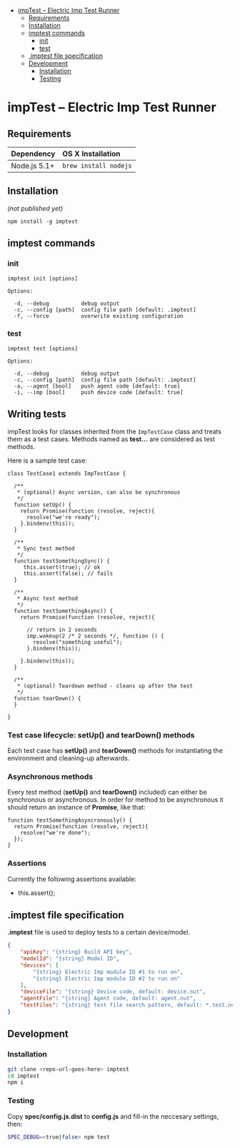 <!-- START doctoc generated TOC please keep comment here to allow auto update -->
<!-- DON'T EDIT THIS SECTION, INSTEAD RE-RUN doctoc TO UPDATE -->


- [impTest – Electric Imp Test Runner](#imptest-%E2%80%93-electric-imp-test-runner)
  - [Requirements](#requirements)
  - [Installation](#installation)
  - [imptest commands](#imptest-commands)
    - [init](#init)
    - [test](#test)
  - [.imptest file specification](#imptest-file-specification)
  - [Development](#development)
    - [Installation](#installation-1)
    - [Testing](#testing)

<!-- END doctoc generated TOC please keep comment here to allow auto update -->

# impTest – Electric Imp Test Runner

## Requirements

|Dependency|OS X Installation|
|:--|:--|
|Node.js 5.1+|`brew install nodejs`|

## Installation

_(not published yet)_

`npm install -g imptest`

## imptest commands

### init

```
imptest init [options]

Options:

  -d, --debug          debug output
  -c, --config [path]  config file path [default: .imptest]
  -f, --force          overwrite existing configuration
```

### test

```
imptest test [options]

Options:

  -d, --debug          debug output
  -c, --config [path]  config file path [default: .imptest]
  -a, --agent [bool]   push agent code [default: true]
  -i, --imp [bool]     push device code [default: true]
```

## Writing tests

impTest looks for classes inherited from the  `ImpTestCase` class and treats them as a test cases.
Methods named as __test...__ are considered as test methods.

Here is a sample test case:

```squirrel
class TestCase1 extends ImpTestCase {

  /**
   * (optional) Async version, can also be synchronous
   */
  function setUp() {
    return Promise(function (resolve, reject){
      resolve("we're ready");
    }.bindenv(this));
  }

  /**
   * Sync test method
   */
  function testSomethingSync() {
     this.assert(true); // ok
     this.assert(false); // fails
  }

  /**
   * Async test method
   */
  function testSomethingAsync() {
    return Promise(function (resolve, reject){

      // return in 2 seconds
      imp.wakeup(2 /* 2 seconds */, function () {
        resolve("something useful");
      }.bindenv(this));

    }.bindenv(this));
  }

  /**
   * (optional) Teardown method - cleans up after the test
   */
  function tearDown() {
  }

}
```

### Test case lifecycle: setUp() and tearDown() methods

Each test case has __setUp()__ and __tearDown()__ methods for instantiating the environment and cleaning-up afterwards.

### Asynchronous methods

Every test method (__setUp()__ and __tearDown()__ included) can either be synchronous or asynchronous.
In order for method to be asynchronous it should return an instance of __Promise__, like that:

```squirrel
function testSomethingAsyncronously() {
  return Promise(function (resolve, reject){
    resolve("we're done");
  });
}
```

### Assertions

Currently the following assertions available:

* this.assert();

## .imptest file specification

__.imptest__ file is used to deploy tests to a certain device/model.

```json
{
    "apiKey": "{string} Build API key",
    "modelId": "{string} Model ID",
    "devices": [
        "{string} Electric Imp module ID #1 to run on",
        "{string} Electric Imp module ID #2 to run on"
    ],
    "deviceFile": "{string} Device code, default: device.nut",
    "agentFile": "{string} Agent code, default: agent.nut",
    "testFiles": "{string} test file search pattern, default: *.test.nut"
}
```

## Development

### Installation

```bash
git clone <repo-url-goes-here> imptest
cd imptest
npm i
```

### Testing

Copy __spec/config.js.dist__ to __config.js__ and fill-in the neccesary settings, then:

```bash
SPEC_DEBUG=<true|false> npm test
```
